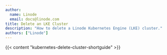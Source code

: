 ```yaml
---
author:
  name: Linode
  email: docs@linode.com
title: Delete an LKE Cluster
description: "How to delete a Linode Kubernetes Engine (LKE) cluster."
authors: ["Linode"]
---
```


{{< content "kubernetes-delete-cluster-shortguide" >}}